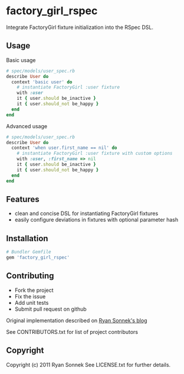 # factory_girl_rspec

Integrate FactoryGirl fixture initialization into the RSpec DSL.

## Usage

Basic usage
```ruby
# spec/models/user_spec.rb
describe User do
  context 'basic user' do
    # instantiate FactoryGirl :user fixture
    with :user
    it { user.should be_inactive }
    it { user.should_not be_happy }
  end
end
```

Advanced usage
```ruby
# spec/models/user_spec.rb
describe User do
  context 'when user.first_name == nil' do
    # instantiate FactoryGirl :user fixture with custom options
    with :user, :first_name => nil
    it { user.should be_inactive }
    it { user.should_not be_happy }
  end
end
```

## Features
* clean and concise DSL for instantiating FactoryGirl fixtures
* easily configure deviations in fixtures with optional parameter hash

## Installation

```ruby
# Bundler Gemfile
gem 'factory_girl_rspec'
```

## Contributing
 
* Fork the project
* Fix the issue
* Add unit tests
* Submit pull request on github

Original implementation described on [Ryan Sonnek's blog](http://blog.codecrate.com/2011/10/cleaner-rspecfactorygirl-integration.html)

See CONTRIBUTORS.txt for list of project contributors

## Copyright

Copyright (c) 2011 Ryan Sonnek
See LICENSE.txt for further details.

